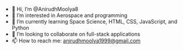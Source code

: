 - 👋 Hi, I’m @AnirudhMoolya8
- 👀 I’m interested in Aerospace and programming
- 🌱 I’m currently learning Space Science, HTML, CSS, JavaScript, and Python
- 💞️ I’m looking to collaborate on full-stack applications
- 📫 How to reach me: anirudhmoolya1999@gmail.com

<!---
AnirudhMoolya8/AnirudhMoolya8 is a ✨ special ✨ repository because its `README.md` (this file) appears on your GitHub profile.
You can click the Preview link to take a look at your changes.
--->
